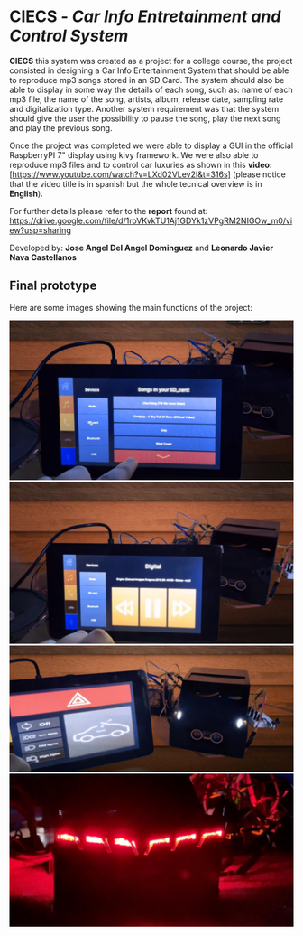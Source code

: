 # CIECS - *Car Info Entretainment and Control System*

**CIECS** this system was created as a project for a college course, the project consisted in 
designing a Car Info Entertainment System that should be able to reproduce mp3 songs stored in
an SD Card. The system should also be able to display in some way the details of each song, 
such as: name of each mp3 file, the name of the song, artists, album, release date, sampling 
rate and digitalization type. Another system requirement was that the system should give the 
user the possibility to pause the song, play the next song and play the previous song.

Once the project was completed we were able to display a GUI in the official RaspberryPI 7"
display using kivy framework. We were also able to reproduce mp3 files and to control car luxuries
as shown in this **video:** [https://www.youtube.com/watch?v=LXd02VLev2I&t=316s] (please notice that
the video title is in spanish but the whole tecnical overview is in **English**).

For further details please refer to the **report** found at:
https://drive.google.com/file/d/1roVKvkTU1Aj1GDYk1zVPgRM2NIGOw_m0/view?usp=sharing

Developed by: **Jose Angel Del Angel Dominguez** and **Leonardo Javier Nava Castellanos**


## Final prototype

Here are some images showing the main functions of the project:

<img src= '2021-06-26.png' title='Image1' width='' alt='Image 1' />

<img src= '2021-06-26 (1).png' title='Image1' width='' alt='Image 1' />

<img src= '2021-06-26 (2).png' title='Image1' width='' alt='Image 1' />

<img src= '2021-06-26 (3).png' title='Image1' width='' alt='Image 1' />


